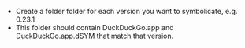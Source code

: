
* Create a folder folder for each version you want to symbolicate, e.g. 0.23.1
* This folder should contain DuckDuckGo.app and DuckDuckGo.app.dSYM that match that version.
